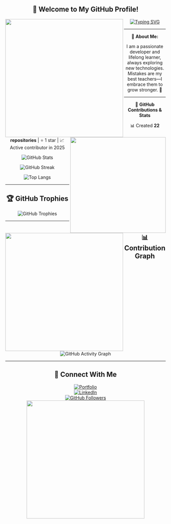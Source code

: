 <div align="center">
  
  ## 🚀 Welcome to My GitHub Profile!
  <img src="https://bing.com/th/id/BCO.ac7bebd9-c167-419e-a572-986f2d07969e.png" width="370px" align="left">

  <img src="https://notioly.com/wp-content/uploads/2025/05/547.Lending-A-Hand.png" width="300px" align="right">


  [![Typing SVG](https://readme-typing-svg.herokuapp.com?color=%2300FF00&lines=Full+Stack+Developer;Open+Source+Contributor;Building+Awesome+Projects)](https://github.com/Indra1806)  

  ---  

  🔹
  **About Me:**  
  
  I am a passionate developer and lifelong learner, always exploring new technologies.  
  Mistakes are my best teachers—I embrace them to grow stronger. 🚀  
  <img src="https://notioly.com/wp-content/uploads/2023/02/203.Puzzle.png" width="370px" align="left">

  ---  

  🔹 **GitHub Contributions & Stats**  
  
  📊 Created **22 repositories** | ⭐ 1 star | 📈 Active contributor in 2025  

  

  ![GitHub Stats](https://github-readme-stats.vercel.app/api?username=Indra1806&show_icons=true&theme=tokyonight)  

  

  
  ![GitHub Streak](https://streak-stats.demolab.com?user=Indra1806&theme=tokyonight&hide_border=true)  

  

  
  ![Top Langs](https://github-readme-stats.vercel.app/api/top-langs/?username=Indra1806&layout=compact&theme=tokyonight)  

  ---  

  ## 🏆 GitHub Trophies  
  
  ![GitHub Trophies](https://github-profile-trophy.vercel.app/?username=Indra1806&theme=tokyonight&no-frame=false)  

  ---  

  ## 📊 Contribution Graph  
  
  ![GitHub Activity Graph](https://github-readme-activity-graph.vercel.app/graph?username=Indra1806&theme=tokyonight)  

  ---  
  ## 🚀 Connect With Me  

  [![Portfolio](https://img.shields.io/badge/Portfolio-Visit-blue)](https://indrasenareddybala.my.canva.site/)  
  [![LinkedIn](https://img.shields.io/badge/LinkedIn-Connect-blue)](www.linkedin.com/in/indrasena-reddy-bala-b11779258)  
  [![GitHub Followers](https://img.shields.io/github/followers/Indra1806?style=social)](https://github.com/Indra1806)  
  <img src="https://notioly.com/wp-content/uploads/2022/05/130.Friendship.png" width="370px" align="center">

</div>
